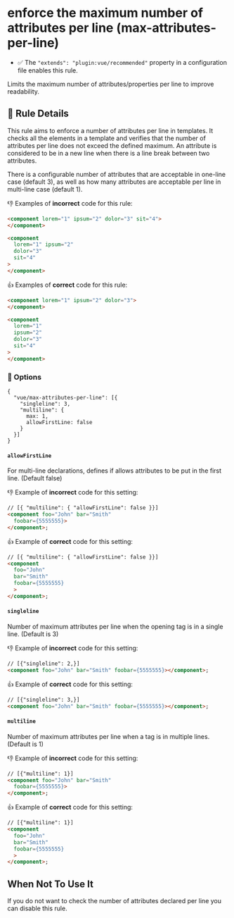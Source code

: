 # enforce the maximum number of attributes per line (max-attributes-per-line)

- :white_check_mark: The `"extends": "plugin:vue/recommended"` property in a configuration file enables this rule.

Limits the maximum number of attributes/properties per line to improve readability.


## :book: Rule Details

This rule aims to enforce a number of attributes per line in templates.
It checks all the elements in a template and verifies that the number of attributes per line does not exceed the defined maximum.
An attribute is considered to be in a new line when there is a line break between two attributes.

There is a configurable number of attributes that are acceptable in one-line case (default 3), as well as how many attributes are acceptable per line in multi-line case (default 1).

:-1: Examples of **incorrect** code for this rule:

```html
<component lorem="1" ipsum="2" dolor="3" sit="4">
</component>

<component
  lorem="1" ipsum="2"
  dolor="3"
  sit="4"
>
</component>
```

:+1: Examples of **correct** code for this rule:

```html
<component lorem="1" ipsum="2" dolor="3">
</component>

<component
  lorem="1"
  ipsum="2"
  dolor="3"
  sit="4"
>
</component>

```

### :wrench:  Options

```
{
  "vue/max-attributes-per-line": [{
    "singleline": 3,
    "multiline": {
      max: 1,
      allowFirstLine: false
    }
  }]
}
```

#### `allowFirstLine`
For multi-line declarations, defines if allows attributes to be put in the first line. (Default false)

:-1: Example of **incorrect** code for this setting:
```html
// [{ "multiline": { "allowFirstLine": false }}]
<component foo="John" bar="Smith"
  foobar={5555555}>
</component>;
```

:+1: Example of **correct** code for this setting:
```html
// [{ "multiline": { "allowFirstLine": false }}]
<component
  foo="John"
  bar="Smith"
  foobar={5555555}
  >
</component>;
```


#### `singleline`
Number of maximum attributes per line when the opening tag is in a single line. (Default is 3)

:-1: Example of **incorrect** code for this setting:
```html
// [{"singleline": 2,}]
<component foo="John" bar="Smith" foobar={5555555}></component>;
```

:+1: Example of **correct** code for this setting:
```html
// [{"singleline": 3,}]
<component foo="John" bar="Smith" foobar={5555555}></component>;
```


#### `multiline`
Number of maximum attributes per line when a tag is in multiple lines. (Default is 1)

:-1: Example of **incorrect** code for this setting:
```html
// [{"multiline": 1}]
<component foo="John" bar="Smith"
  foobar={5555555}>
</component>;
```

:+1: Example of **correct** code for this setting:
```html
// [{"multiline": 1}]
<component
  foo="John"
  bar="Smith"
  foobar={5555555}
  >
</component>;
```

## When Not To Use It

If you do not want to check the number of attributes declared per line you can disable this rule.

